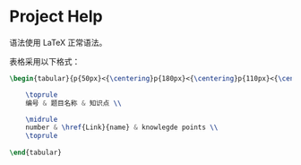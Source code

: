 # Project Help

语法使用 LaTeX 正常语法。

表格采用以下格式：

```latex
\begin{tabular}{p{50px}<{\centering}p{180px}<{\centering}p{110px}<{\centering}}

	\toprule  
	编号 & 题目名称 & 知识点 \\

	\midrule 
	number & \href{Link}{name} & knowlegde points \\
	\toprule
    
\end{tabular}
```

